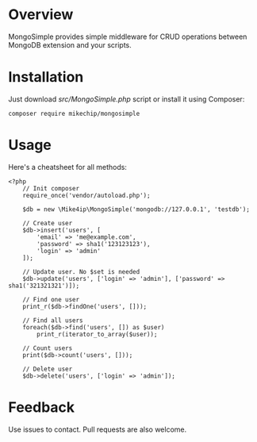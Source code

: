 # Overview

MongoSimple provides simple middleware for CRUD operations 
between MongoDB extension and your scripts.

# Installation

Just download *src/MongoSimple.php* script
or install it using Composer:

`composer require mikechip/mongosimple`

# Usage

Here's a cheatsheet for all methods:

```
<?php
    // Init composer
    require_once('vendor/autoload.php');

    $db = new \Mike4ip\MongoSimple('mongodb://127.0.0.1', 'testdb');

    // Create user
    $db->insert('users', [
        'email' => 'me@example.com',
        'password' => sha1('123123123'),
        'login' => 'admin'
    ]);

    // Update user. No $set is needed
    $db->update('users', ['login' => 'admin'], ['password' => sha1('321321321')]);

    // Find one user
    print_r($db->findOne('users', []));

    // Find all users
    foreach($db->find('users', []) as $user)
        print_r(iterator_to_array($user));

    // Count users
    print($db->count('users', []));

    // Delete user
    $db->delete('users', ['login' => 'admin']);
```
    
# Feedback

Use issues to contact. Pull requests are also welcome.